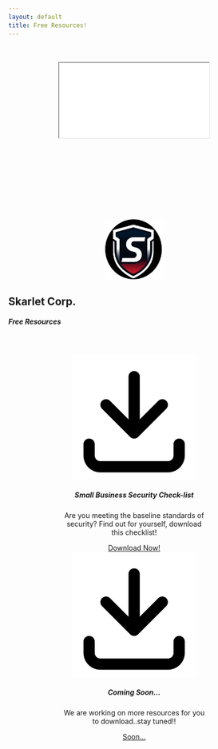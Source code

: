 ```yaml
---
layout: default
title: Free Resources!
---
```



<center>

<div class="jumbotron jumbotron-fluid">
<center>
<br><br>
 <div class="embed-responsive embed-responsive-4by3" style="width: 420px; height: 315px;">
  <iframe class="embed-responsive-item" src="/img/skarletcorpfree1.mp4?autoplay=1" title="Skarlet Corp" allow="autoplay" allowfullscreen></iframe>
</div>
</center>
  <div class="container">
  	<div class="media">
	<img class="mr-3" src="/img/SkarletLogoLGR.png" width="120" height="120" alt="Generic placeholder image">
	<div class="media-body" style="text-align: left;">
	<h2 class="mt-0">Skarlet Corp.</h2>
    <h5 class="mt-0">Free Resources</h5>		
	</div>
	</div>
 </div>
 <br><br>


<div class="container">
  <div class="row justify-content-center">
    <div class="col-md-6">
<div class="card-group">
<div class="card" style="width: 18rem;">
<img class="card-img-top" src="/img/Download Icon.png"  width="250" height="250" alt="Card image cap">
  <div class="card-body">
    <h5 class="card-title">Small Business Security Check-list</h5>
    <p class="card-text">Are you meeting the baseline standards of security? Find out for yourself, download this checklist!</p>
    <a href="/img/Small Business Security check list Infographic.pdf" class="btn btn-primary">Download Now!</a>
  </div>
</div>
<div class="card" style="width: 18rem;">
<img class="card-img-top" src="/img/Download Icon.png" width="250" height="250" alt="Card image cap">
  <div class="card-body">
    <h5 class="card-title">Coming Soon...</h5>
    <p class="card-text">We are working on more resources for you to download..stay tuned!!</p>
    <a href="" class="btn btn-primary">Soon...</a>
  </div>
</div>
</div>
</div>
</div>
</div>
</div>

</center>
